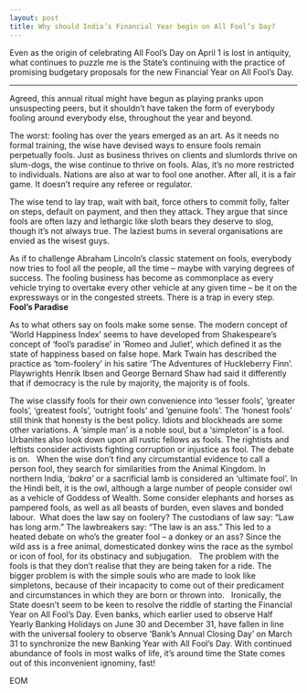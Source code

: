 ```yaml
---
layout: post
title: Why should India’s Financial Year begin on All Fool’s Day?
---
```


Even as the origin of celebrating All Fool’s Day on April 1 is lost in antiquity, what continues to puzzle me is the State’s continuing with the practice of promising budgetary proposals for the new Financial Year on All Fool’s Day. 

-----

Agreed, this annual ritual might have begun as playing pranks upon unsuspecting peers, but it shouldn’t have taken the form of everybody fooling around everybody else, throughout the year and beyond. 
 
The worst: fooling has over the years emerged as an art. As it needs no formal training, the wise have devised ways to ensure fools remain perpetually fools. Just as business thrives on clients and slumlords thrive on slum-dogs, the wise continue to thrive on fools. Alas, it’s no more restricted to individuals. Nations are also at war to fool one another. After all, it is a fair game. It doesn’t require any referee or regulator.

The wise tend to lay trap, wait with bait, force others to commit folly, falter on steps, default on payment, and then they attack. They argue that since fools are often lazy and lethargic like sloth bears they deserve to slog, though it’s not always true. The laziest bums in several organisations are envied as the wisest guys.

As if to challenge Abraham Lincoln’s classic statement on fools, everybody now tries to fool all the people, all the time – maybe with varying degrees of success. The fooling business has become as commonplace as every vehicle trying to overtake every other vehicle at any given time – be it on the expressways or in the congested streets. There is a trap in every step.
 
**Fool’s Paradise**

As to what others say on fools make some sense. The modern concept of ‘World Happiness Index’ seems to have developed from Shakespeare’s concept of ‘fool’s paradise’ in ‘Romeo and Juliet’, which defined it as the state of happiness based on false hope.  Mark Twain has described the practice as ‘tom-foolery’ in his satire ‘The Adventures of Huckleberry Finn’. Playwrights Henrik Ibsen and George Bernard Shaw had said it differently that if democracy is the rule by majority, the majority is of fools.

The wise classify fools for their own convenience into ‘lesser fools’, ‘greater fools’, ‘greatest fools’, ‘outright fools’ and ‘genuine fools’. The ‘honest fools’ still think that honesty is the best policy. Idiots and blockheads are some other variations. A ‘simple man’ is a noble soul, but a ‘simpleton’ is a fool. Urbanites also look down upon all rustic fellows as fools. The rightists and leftists consider activists fighting corruption or injustice as fool. The debate is on.
 
When the wise don’t find any circumstantial evidence to call a person fool, they search for similarities from the Animal Kingdom. In northern India, *‘bakra’* or a sacrificial lamb is considered an ‘ultimate fool’. In the Hindi belt, it is the owl, although a large number of people consider owl as a vehicle of Goddess of Wealth. Some consider elephants and horses as pampered fools, as well as all beasts of burden, even slaves and bonded labour. 
What does the law say on foolery? The custodians of law say: “Law has long arm.” The lawbreakers say: “The law is an ass.” This led to a heated debate on who’s the greater fool – a donkey or an ass? Since the wild ass is a free animal, domesticated donkey wins the race as the symbol or icon of fool, for its obstinacy and subjugation.
 
The problem with the fools is that they don’t realise that they are being taken for a ride. The bigger problem is with the simple souls who are made to look like simpletons, because of their incapacity to come out of their predicament and circumstances in which they are born or thrown into.
 
Ironically, the State doesn’t seem to be keen to resolve the riddle of starting the Financial Year on All Fool’s Day. Even banks, which earlier used to observe Half Yearly Banking Holidays on June 30 and December 31, have fallen in line with the universal foolery to observe ‘Bank’s Annual Closing Day’ on March 31 to synchronize the new Banking Year with All Fool’s Day.  With continued abundance of fools in most walks of life, it’s around time the State comes out of this inconvenient ignominy, fast!

EOM

